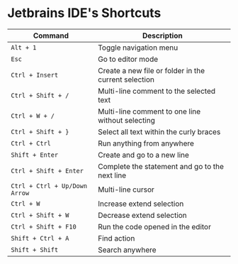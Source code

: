 # Jetbrains IDE's Shortcuts

| Command                       | Description                                          |
|-------------------------------|------------------------------------------------------|
| `Alt + 1`                     | Toggle navigation menu                               |
| `Esc`                         | Go to editor mode                                    |
| `Ctrl + Insert`               | Create a new file or folder in the current selection |
| `Ctrl + Shift + /`            | Multi-line comment to the selected text              |
| `Ctrl + W + /`                | Multi-line comment to one line without selecting     |
| `Ctrl + Shift + }`            | Select all text within the curly braces              |
| `Ctrl + Ctrl`                 | Run anything from anywhere                           |
| `Shift + Enter`               | Create and go to a new line                          |
| `Ctrl + Shift + Enter`        | Complete the statement and go to the next line       |
| `Ctrl + Ctrl + Up/Down Arrow` | Multi-line cursor                                    |
| `Ctrl + W`                    | Increase extend selection                            |
| `Ctrl + Shift + W`            | Decrease extend selection                            |
| `Ctrl + Shift + F10`          | Run the code opened in the editor                    |
| `Shift + Ctrl + A`            | Find action                                          |
| `Shift + Shift`               | Search anywhere                                      |
